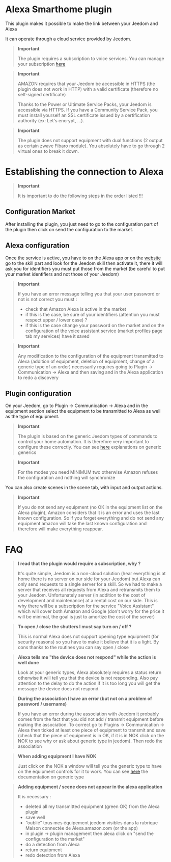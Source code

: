 # Alexa Smarthome plugin

This plugin makes it possible to make the link between your Jeedom and Alexa

It can operate through a cloud service provided by Jeedom.

> **Important**
>
> The plugin requires a subscription to voice services. You can manage your subscription [here](https://www.jeedom.com/market/index.php?v=d&p=profils#services)

> **Important**
>
> AMAZON requires that your Jeedom be accessible in HTTPS (the plugin does not work in HTTP) with a valid certificate (therefore no self-signed certificate)
>
> Thanks to the Power or Ultimate Service Packs, your Jeedom is accessible via HTTPS.
> If you have a Community Service Pack, you must install yourself an SSL certificate issued by a certification authority (ex: Let's encrypt, ...).

> **Important**
>
> The plugin does not support equipment with dual functions (2 output as certain zwave Fibaro module). You absolutely have to go through 2 virtual ones to break it down.

# Establishing the connection to Alexa

> **Important**
>
> It is important to do the following steps in the order listed !!!

## Configuration Market

After installing the plugin, you just need to go to the configuration part of the plugin then click on send the configuration to the market.

## Alexa configuration

Once the service is active, you have to on the Alexa app or on the [website](https://alexa.amazon.fr/spa/index.html) go to the skill part and look for the Jeedom skill then activate it, there it will ask you for identifiers you must put those from the market (be careful to put your market identifiers and not those of your Jeedom)

> **Important**
>
> If you have an error message telling you that your user password or not is not correct you must :
> - check that Amazon Alexa is active in the market
> - if this is the case, be sure of your identifiers (attention you must respect upper / lower case) ?
> - if this is the case change your password on the market and on the configuration of the voice assistant service (market profiles page tab my services) have it saved

> **Important**
>
>Any modification to the configuration of the equipment transmitted to Alexa (addition of equipment, deletion of equipment, change of a generic type of an order) necessarily requires going to Plugin -> Communication -> Alexa and then saving and in the Alexa application to redo a discovery

## Plugin configuration

On your Jeedom, go to Plugin -> Communication -> Alexa and in the equipment section select the equipment to be transmitted to Alexa as well as the type of equipment.

> **Important**
>
> The plugin is based on the generic Jeedom types of commands to control your home automation. It is therefore very important to configure these correctly. You can see [here](https://doc.jeedom.com/en_US/concept/generic_type) explanations on generic generics

> **Important**
>
> For the modes you need MINIMUM two otherwise Amazon refuses the configuration and nothing will synchronize

You can also create scenes in the scene tab, with input and output actions.

> **Important**
>
> If you do not send any equipment (no OK in the equipment list on the Alexa plugin), Amazon considers that it is an error and uses the last known configuration. So if you forget everything and do not send any equipment amazon will take the last known configuration and therefore will make everything reappear.

# FAQ

>**I read that the plugin would require a subscription, why ?**
>
> It's quite simple, Jeedom is a non-cloud solution (hear everything is at home there is no server on our side for your Jeedom) but Alexa can only send requests to a single server for a skill. So we had to make a server that receives all requests from Alexa and retransmits them to your Jeedom. Unfortunately server (in addition to the cost of development and maintenance) at a rental cost on our side. This is why there will be a subscription for the service "Voice Assistant" which will cover both Amazon and Google (don't worry for the price it will be minimal, the goal is just to amortize the cost of the server)

>**To open / close the shutters I must say turn on / off ?**
>
> This is normal Alexa does not support opening type equipment (for security reasons) so you have to make it believe that it is a light. By cons thanks to the routines you can say open / close

>**Alexa tells me "the device does not respond" while the action is well done**
>
> Look at your generic types, Alexa absolutely requires a status return otherwise it will tell you that the device is not responding. Also pay attention to the delay to do the action if it is too long you will get the message the device does not respond.

>**During the association I have an error (but not on a problem of password / username)**
>
>If you have an error during the association with Jeedom it probably comes from the fact that you did not add / transmit equipment before making the association. To correct go to Plugins -> Communication -> Alexa then ticked at least one piece of equipment to transmit and save (check that the piece of equipment is in OK, if it is in NOK click on the NOK to see why or ask about generic type in jeedom). Then redo the association

>**When adding equipment I have NOK**
>
>Just click on the NOK a window will tell you the generic type to have on the equipment controls for it to work. You can see [here](https://doc.jeedom.com/en_US/concept/generic_type) the documentation on generic type

>**Adding equipment / scene does not appear in the alexa application**
>
> It is necessary :
> - deleted all my transmitted equipment (green OK) from the Alexa plugin
> - save well
> - “oublié” tous mes équipement jeedom visibles dans la rubrique Maison connectée de Alexa.amazon.com (or the app)
> - in plugin -> plugin management then alexa click on "send the configuration to the market"
> - do a detection from Alexa
> - return equipment
> - redo detection from Alexa

